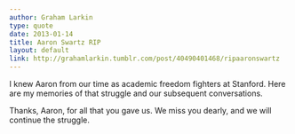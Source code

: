```yaml
---
author: Graham Larkin 
type: quote
date: 2013-01-14
title: Aaron Swartz RIP
layout: default
link: http://grahamlarkin.tumblr.com/post/40490401468/ripaaronswartz
---
```

I knew Aaron from our time as academic freedom fighters at Stanford. Here are my memories of that struggle and our subsequent conversations.

Thanks, Aaron, for all that you gave us. We miss you dearly, and we will continue the struggle.